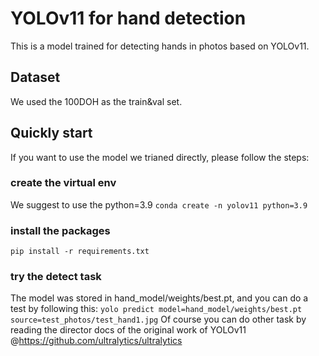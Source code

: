 # YOLOv11 for hand detection
This is a model trained for detecting hands in photos based on YOLOv11.

## Dataset
We used the 100DOH as the train&val set.

## Quickly start
If you want to use the model we trianed directly, please follow the steps:

### create the virtual env
We suggest to use the python=3.9
`conda create -n yolov11 python=3.9`

### install the packages
`pip install -r requirements.txt`

### try the detect task
The model was stored in hand_model/weights/best.pt, and you can do a test by following this:
`yolo predict model=hand_model/weights/best.pt source=test_photos/test_hand1.jpg`
Of course you can do other task by reading the director docs of the original work of YOLOv11
@https://github.com/ultralytics/ultralytics
